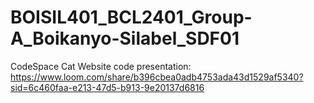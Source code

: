 # BOISIL401_BCL2401_Group-A_Boikanyo-Silabel_SDF01
CodeSpace Cat Website code presentation:
https://www.loom.com/share/b396cbea0adb4753ada43d1529af5340?sid=6c460faa-e213-47d5-b913-9e20137d6816
